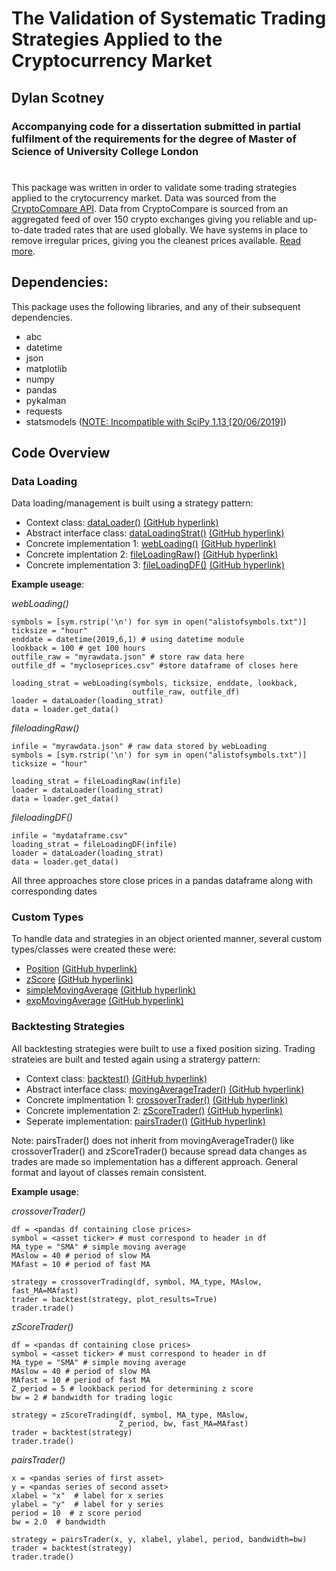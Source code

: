 # The Validation of Systematic Trading Strategies Applied to the Cryptocurrency Market



## Dylan Scotney
### Accompanying code for a dissertation submitted in partial fulfilment  of the requirements for the degree of  Master of Science of University College London

#

This package was written in order to validate some trading strategies
applied to the crytocurrency market. 
Data was sourced from the [CryptoCompare API](https://min-api.cryptocompare.com). 
Data from CryptoCompare is sourced from an aggregated feed of over 150 
crypto exchanges giving you reliable and up-to-date traded rates that 
are used globally. We have systems in place to remove irregular prices, 
giving you the cleanest prices available. [Read more](https://www.cryptocompare.com/media/27010937/cccagg_methodology_2018-02-26.pdf).

## **Dependencies**:
This package uses the following libraries, and any of their subsequent dependencies. 

* abc
* datetime
* json
* matplotlib
* numpy
* pandas
* pykalman
* requests
* statsmodels ([NOTE: Incompatible with SciPy 1.13 [20/06/2019]](https://github.com/statsmodels/statsmodels/issues/5759)) 


## Code Overview

### **Data Loading**
Data loading/management is built using a strategy pattern:

* Context class: [dataLoader()](\\Lib\\data_loading\\data_loader.py)
[(GitHub hyperlink)](https://github.com/DylanScotney/cryptocurrency_backtesting/blob/master/Lib/data_loading/data_loader.py)
* Abstract interface class: [dataLoadingStrat()](\\Lib\\data_loading\\abstract_data_loading_strategy.py)
[(GitHub hyperlink)](https://github.com/DylanScotney/cryptocurrency_backtesting/blob/master/Lib/data_loading/abstract_data_loading_strategy.py)
* Concrete implementation 1: [webLoading()](\\Lib\\data_loading\\web_loading_strategies.py)
[(GitHub hyperlink)](https://github.com/DylanScotney/cryptocurrency_backtesting/blob/master/Lib/data_loading/web_loading_strategies.py)
* Concrete implentation 2: [fileLoadingRaw()](\\Lib\\data_loading\\file_loading_strategies.py)
[(GitHub hyperlink)](https://github.com/DylanScotney/cryptocurrency_backtesting/blob/master/Lib/data_loading/file_loading_strategies.py)
* Concrete implementation 3: [fileLoadingDF()](\\Lib\\data_loading\\file_loading_strategies.py)
[(GitHub hyperlink)](https://github.com/DylanScotney/cryptocurrency_backtesting/blob/master/Lib/data_loading/file_loading_strategies.py)

**Example useage**:

*webLoading()*
```
symbols = [sym.rstrip('\n') for sym in open("alistofsymbols.txt")]
ticksize = "hour"
enddate = datetime(2019,6,1) # using datetime module 
lookback = 100 # get 100 hours
outfile_raw = "myrawdata.json" # store raw data here
outfile_df = "mycloseprices.csv" #store dataframe of closes here

loading_strat = webLoading(symbols, ticksize, enddate, lookback,
                           outfile_raw, outfile_df)
loader = dataLoader(loading_strat)
data = loader.get_data()
```

*fileloadingRaw()*
```
infile = "myrawdata.json" # raw data stored by webLoading
symbols = [sym.rstrip('\n') for sym in open("alistofsymbols.txt")]
ticksize = "hour"

loading_strat = fileLoadingRaw(infile)
loader = dataLoader(loading_strat)
data = loader.get_data()
```

*fileloadingDF()*
```
infile = "mydataframe.csv"
loading_strat = fileLoadingDF(infile) 
loader = dataLoader(loading_strat)
data = loader.get_data()
```

All three approaches store close prices in a pandas dataframe along with 
corresponding dates


### **Custom Types**
To handle data and strategies in an object oriented manner, several 
custom types/classes were created these were: 
* [Position](\\Lib\\types\\position.py)
[(GitHub hyperlink)](https://github.com/DylanScotney/cryptocurrency_backtesting/blob/master/Lib/types/position.py)
* [zScore](\\Lib\\types\\zscore.py)
[(GitHub hyperlink)](https://github.com/DylanScotney/cryptocurrency_backtesting/blob/master/Lib/types/zscore.py)
* [simpleMovingAverage](\\Lib\\types\\simple_moving_average.py)
[(GitHub hyperlink)](https://github.com/DylanScotney/cryptocurrency_backtesting/blob/master/Lib/types/simple_moving_average.py)
* [expMovingAverage](\\Lib\\types\\exponential_moving_average.py)
[(GitHub hyperlink)](https://github.com/DylanScotney/cryptocurrency_backtesting/blob/master/Lib/types/exponential_moving_average.py)



### **Backtesting Strategies**
All backtesting strategies were built to use a fixed position sizing. 
Trading strateies are built and tested again using a stratergy pattern:
* Context class: [backtest()](\\Lib\\strategy_backtester.py)
[(GitHub hyperlink)](https://github.com/DylanScotney/cryptocurrency_backtesting/blob/master/Lib/strategy_backtester.py)
* Abstract interface class: [movingAverageTrader()](\\Lib\\strategies\\abstract_MA.py)
[(GitHub hyperlink)](https://github.com/DylanScotney/cryptocurrency_backtesting/blob/master/Lib/strategies/abstract_MA.py)
* Concrete implmentation 1: [crossoverTrader()](\\Lib\\strategies\\crossover.py)
[(GitHub hyperlink)](https://github.com/DylanScotney/cryptocurrency_backtesting/blob/master/Lib/strategies/crossover.py)
* Concrete implementation 2: [zScoreTrader()](\\Lib\\strategies\\zscore_trend.py)
[(GitHub hyperlink)](https://github.com/DylanScotney/cryptocurrency_backtesting/blob/master/Lib/strategies/zscore_trend.py)
* Seperate implementation: [pairsTrader()](\\Lib\\strategies\\pairs.py)
[(GitHub hyperlink)](https://github.com/DylanScotney/cryptocurrency_backtesting/blob/master/Lib/strategies/pairs.py)

Note: pairsTrader() does not inherit from movingAverageTrader() like 
crossoverTrader() and zScoreTrader() because spread data changes as 
trades are made so implementation has a different approach. General 
format and layout of classes remain consistent. 

**Example usage**:

*crossoverTrader()*
```
df = <pandas df containing close prices>
symbol = <asset ticker> # must correspond to header in df
MA_type = "SMA" # simple moving average
MAslow = 40 # period of slow MA
MAfast = 10 # period of fast MA

strategy = crossoverTrading(df, symbol, MA_type, MAslow, fast_MA=MAfast)
trader = backtest(strategy, plot_results=True)
trader.trade()
```

*zScoreTrader()*
```
df = <pandas df containing close prices>
symbol = <asset ticker> # must correspond to header in df
MA_type = "SMA" # simple moving average
MAslow = 40 # period of slow MA
MAfast = 10 # period of fast MA
Z_period = 5 # lookback period for determining z score
bw = 2 # bandwidth for trading logic

strategy = zScoreTrading(df, symbol, MA_type, MAslow, 
                        Z_period, bw, fast_MA=MAfast)
trader = backtest(strategy)
trader.trade()
```

*pairsTrader()*
```
x = <pandas series of first asset>
y = <pandas series of second asset>
xlabel = "x"  # label for x series
ylabel = "y"  # label for y series
period = 10  # z score period
bw = 2.0  # bandwidth

strategy = pairsTrader(x, y, xlabel, ylabel, period, bandwidth=bw)
trader = backtest(strategy)
trader.trade()
```



